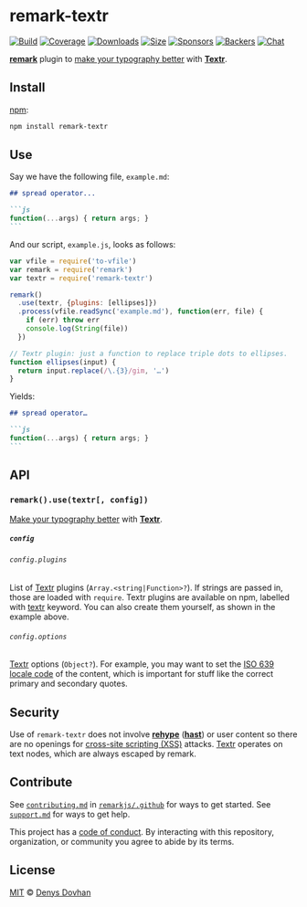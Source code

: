 # remark-textr

[![Build][build-badge]][build]
[![Coverage][coverage-badge]][coverage]
[![Downloads][downloads-badge]][downloads]
[![Size][size-badge]][size]
[![Sponsors][sponsors-badge]][collective]
[![Backers][backers-badge]][collective]
[![Chat][chat-badge]][chat]

[**remark**][remark] plugin to [make your typography better][typewriter-habits]
with [**Textr**][textr].

## Install

[npm][]:

```sh
npm install remark-textr
```

## Use

Say we have the following file, `example.md`:

````markdown
## spread operator...

```js
function(...args) { return args; }
```
````

And our script, `example.js`, looks as follows:

```js
var vfile = require('to-vfile')
var remark = require('remark')
var textr = require('remark-textr')

remark()
  .use(textr, {plugins: [ellipses]})
  .process(vfile.readSync('example.md'), function(err, file) {
    if (err) throw err
    console.log(String(file))
  })

// Textr plugin: just a function to replace triple dots to ellipses.
function ellipses(input) {
  return input.replace(/\.{3}/gim, '…')
}
```

Yields:

````markdown
## spread operator…

```js
function(...args) { return args; }
```
````

## API

### `remark().use(textr[, config])`

[Make your typography better][typewriter-habits] with [**Textr**][textr].

##### `config`

###### `config.plugins`

List of [Textr][] plugins (`Array.<string|Function>?`).
If strings are passed in, those are loaded with `require`.
Textr plugins are available on npm, labelled with [textr][textr-plugins]
keyword.
You can also create them yourself, as shown in the example above.

###### `config.options`

[Textr][] options (`Object?`).
For example, you may want to set the [ISO 639][iso] [locale code][locale] of the
content, which is important for stuff like the correct primary and secondary
quotes.

## Security

Use of `remark-textr` does not involve [**rehype**][rehype] ([**hast**][hast])
or user content so there are no openings for [cross-site scripting (XSS)][xss]
attacks.
[Textr][] operates on text nodes, which are always escaped by remark.

## Contribute

See [`contributing.md`][contributing] in [`remarkjs/.github`][health] for ways
to get started.
See [`support.md`][support] for ways to get help.

This project has a [code of conduct][coc].
By interacting with this repository, organization, or community you agree to
abide by its terms.

## License

[MIT][license] © [Denys Dovhan][author]

<!-- Definitions -->

[build-badge]: https://img.shields.io/travis/remarkjs/remark-textr/main.svg

[build]: https://travis-ci.org/remarkjs/remark-textr

[coverage-badge]: https://img.shields.io/codecov/c/github/remarkjs/remark-textr.svg

[coverage]: https://codecov.io/github/remarkjs/remark-textr

[downloads-badge]: https://img.shields.io/npm/dm/remark-textr.svg

[downloads]: https://www.npmjs.com/package/remark-textr

[size-badge]: https://img.shields.io/bundlephobia/minzip/remark-textr.svg

[size]: https://bundlephobia.com/result?p=remark-textr

[sponsors-badge]: https://opencollective.com/unified/sponsors/badge.svg

[backers-badge]: https://opencollective.com/unified/backers/badge.svg

[collective]: https://opencollective.com/unified

[chat-badge]: https://img.shields.io/badge/chat-discussions-success.svg

[chat]: https://github.com/remarkjs/remark/discussions

[npm]: https://docs.npmjs.com/cli/install

[health]: https://github.com/remarkjs/.github

[contributing]: https://github.com/remarkjs/.github/blob/HEAD/contributing.md

[support]: https://github.com/remarkjs/.github/blob/HEAD/support.md

[coc]: https://github.com/remarkjs/.github/blob/HEAD/code-of-conduct.md

[license]: license

[author]: https://denysdovhan.com

[remark]: https://github.com/remarkjs/remark

[textr]: https://github.com/A/textr

[textr-plugins]: https://www.npmjs.com/browse/keyword/textr

[locale]: https://github.com/A/textr#locale-option-consistence

[iso]: https://www.wikiwand.com/en/List_of_ISO_639-1_codes

[typewriter-habits]: https://practicaltypography.com/typewriter-habits.html

[xss]: https://en.wikipedia.org/wiki/Cross-site_scripting

[rehype]: https://github.com/rehypejs/rehype

[hast]: https://github.com/syntax-tree/hast
